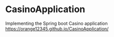 # CasinoApplication
Implementing  the Spring boot Casino application
https://orange12345.github.io/CasinoApplication/
